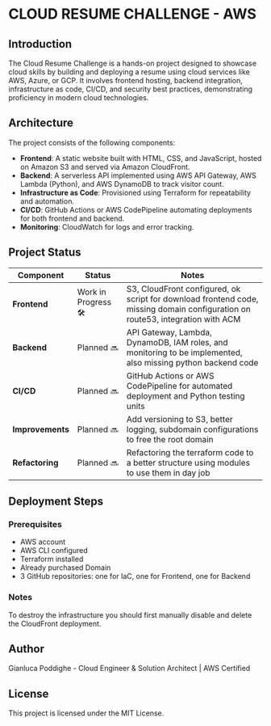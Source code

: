 # CLOUD RESUME CHALLENGE - AWS

## Introduction

The Cloud Resume Challenge is a hands-on project designed to showcase cloud skills by building and deploying a resume using cloud services like AWS, Azure, or GCP. It involves frontend hosting, backend integration, infrastructure as code, CI/CD, and security best practices, demonstrating proficiency in modern cloud technologies.

## Architecture

The project consists of the following components:

- **Frontend**: A static website built with HTML, CSS, and JavaScript, hosted on Amazon S3 and served via Amazon CloudFront.
- **Backend**: A serverless API implemented using AWS API Gateway, AWS Lambda (Python), and AWS DynamoDB to track visitor count.
- **Infrastructure as Code**: Provisioned using Terraform for repeatability and automation.
- **CI/CD**: GitHub Actions or AWS CodePipeline automating deployments for both frontend and backend.
- **Monitoring**: CloudWatch for logs and error tracking.

## Project Status

| Component   | Status          | Notes |
|------------|----------------|-------|
| **Frontend** | Work in Progress 🛠️ | S3, CloudFront configured, ok script for download frontend code, missing domain configuration on route53, integration with ACM |
| **Backend**  | Planned 🔜      | API Gateway, Lambda, DynamoDB, IAM roles, and monitoring to be implemented, also missing python backend code |
| **CI/CD**    | Planned 🔜      | GitHub Actions or AWS CodePipeline for automated deployment and Python testing units |
| **Improvements**    | Planned 🔜      | Add versioning to S3, better logging, subdomain configurations to free the root domain |
| **Refactoring**    | Planned 🔜      | Refactoring the terraform code to a better structure using modules to use them in day job |


## Deployment Steps

### Prerequisites

- AWS account
- AWS CLI configured
- Terraform installed
- Already purchased Domain
- 3 GitHub repositories: one for IaC, one for Frontend, one for Backend

### Notes

To destroy the infrastructure you should first manually disable and delete the CloudFront deployment.

## Author

Gianluca Poddighe - Cloud Engineer & Solution Architect | AWS Certified

## License

This project is licensed under the MIT License.
